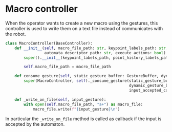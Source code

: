 # Macro controller
When the operator wants to create a new macro using the gestures, this controller is used to write them on a text file instead of communicates with the robot.
```py
class MacroController(BaseController):
    def __init__(self, macro_file_path: str, keypoint_labels_path: str, point_history_labels_path: str,
                 automata_descriptor_path: str, execute_actions: bool):
        super().__init__(keypoint_labels_path, point_history_labels_path, automata_descriptor_path, execute_actions)

        self.macro_file_path = macro_file_path

    def consume_gesture(self, static_gesture_buffer: GestureBuffer, dynamic_gesture_buffer: GestureBuffer):
        super(MacroController, self)._consume_gesture(static_gesture_buffer,
                                                      dynamic_gesture_buffer,
                                                      input_accepted_callback=self._write_on_file)

    def _write_on_file(self, input_gesture):
        with open(self.macro_file_path, "a+") as macro_file:
            macro_file.write(f"{input_gesture}\n")

```

In particular the `_write_on_file` method is called as callback if the input is accepted by the automaton.
